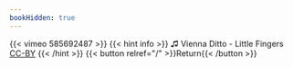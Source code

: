 ```yaml
---
bookHidden: true
---
```


{{< vimeo 585692487 >}}
{{< hint info >}}
♫ Vienna Ditto - Little Fingers [CC-BY](https://freemusicarchive.org/music/Vienna_Ditto/Liar_Liar/Vienna_Ditto_-_Liar_Liar_-_04_Little_Fingers)
{{< /hint >}}
{{< button relref="/" >}}Return{{< /button >}}
